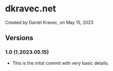 # dkravec.net
Created by Daniel Kravec, on May 15, 2023

## Versions

### 1.0 (1.2023.05.15)
- This is the inital commit with very basic details.
